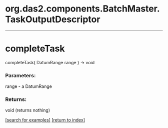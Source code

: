 # org.das2.components.BatchMaster.TaskOutputDescriptor



***
<a name="completeTask"></a>
# completeTask
completeTask( DatumRange range ) &rarr; void



### Parameters:
range - a DatumRange

### Returns:
void (returns nothing)


<a href="https://github.com/autoplot/dev/search?q=completeTask&unscoped_q=completeTask">[search for examples]</a>
<a href="https://github.com/autoplot/documentation/blob/master/javadoc/index-all.md">[return to index]</a>

